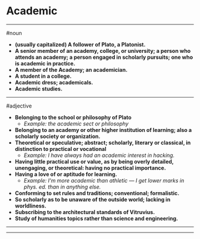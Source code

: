 # Academic
---
#noun
- **(usually capitalized) A follower of Plato, a Platonist.**
- **A senior member of an academy, college, or university; a person who attends an academy; a person engaged in scholarly pursuits; one who is academic in practice.**
- **A member of the Academy; an academician.**
- **A student in a college.**
- **Academic dress; academicals.**
- **Academic studies.**
---
#adjective
- **Belonging to the school or philosophy of Plato**
	- _Example: the academic sect or philosophy_
- **Belonging to an academy or other higher institution of learning; also a scholarly society or organization.**
- **Theoretical or speculative; abstract; scholarly, literary or classical, in distinction to practical or vocational**
	- _Example: I have always had an academic interest in hacking._
- **Having little practical use or value, as by being overly detailed, unengaging, or theoretical: having no practical importance.**
- **Having a love of or aptitude for learning.**
	- _Example: I'm more academic than athletic — I get lower marks in phys. ed. than in anything else._
- **Conforming to set rules and traditions; conventional; formalistic.**
- **So scholarly as to be unaware of the outside world; lacking in worldliness.**
- **Subscribing to the architectural standards of Vitruvius.**
- **Study of humanities topics rather than science and engineering.**
---
---
